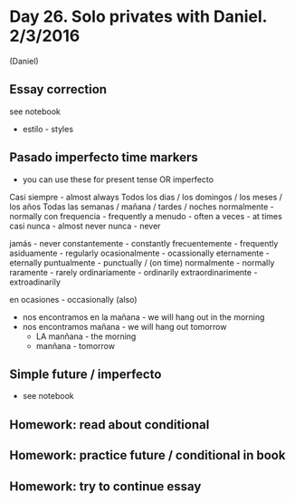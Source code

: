 Day 26. Solo privates with Daniel. 2/3/2016
=========================
(Daniel)

## Essay correction
  see notebook

- estilo - styles

## Pasado imperfecto time markers
  - you can use these for present tense OR imperfecto 

Casi siempre - almost always
Todos los dias / los domingos / los meses / los años
Todas las semanas / mañana / tardes / noches
normalmente - normally
con frequencia - frequently
a menudo - often
a veces - at times
casi nunca - almost never
nunca - never

jamás - never
constantemente - constantly
frecuentemente - frequently
asiduamente - regularly
ocasionalmente - ocassionally
eternamente - eternally
puntualmente - punctually / (on time)
normalmente - normally
raramente - rarely
ordinariamente - ordinarily
extraordinarimente - extroadinarily

en ocasiones - occasionally (also)

* nos encontramos en la mañana - we will hang out in the morning
* nos encontramos mañana - we will hang out tomorrow
  - LA manñana - the morning
  - manñana - tomorrow

## Simple future / imperfecto
  - see notebook
## Homework: read about conditional 
## Homework: practice future / conditional in book
## Homework: try to continue essay
